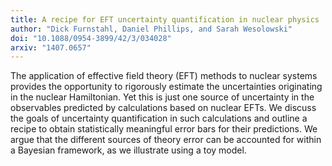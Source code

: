 ```yaml
---
title: A recipe for EFT uncertainty quantification in nuclear physics
author: "Dick Furnstahl, Daniel Phillips, and Sarah Wesolowski"
doi: "10.1088/0954-3899/42/3/034028"
arxiv: "1407.0657"
---
```


The application of effective field theory (EFT) methods to nuclear systems provides the opportunity to rigorously estimate the uncertainties originating in the nuclear Hamiltonian. Yet this is just one source of uncertainty in the observables predicted by calculations based on nuclear EFTs. We discuss the goals of uncertainty quantification in such calculations and outline a recipe to obtain statistically meaningful error bars for their predictions. We argue that the different sources of theory error can be accounted for within a Bayesian framework, as we illustrate using a toy model.
